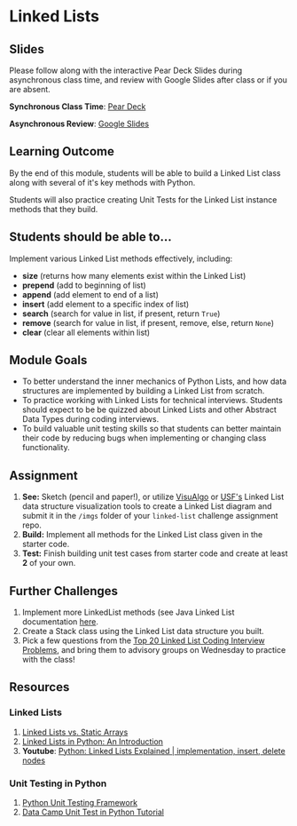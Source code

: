 # Linked Lists

## Slides
Please follow along with the interactive Pear Deck Slides during asynchronous class time, and review with Google Slides after class or if you are absent. 


**Synchronous Class Time**: [Pear Deck](https://app.peardeck.com/student/trhjjwzje)

**Asynchronous Review**: [Google Slides](https://docs.google.com/presentation/d/1G7H4HC7RLqc4k3gYu5aq_Kj8PtOPntoF3wUiiqiajlI/edit?usp=sharing)

## Learning Outcome
By the end of this module, students will be able to build a Linked List class along with several of it's key methods with Python. 

Students will also practice creating Unit Tests for the Linked List instance methods that they build.

## Students should be able to...
Implement various Linked List methods effectively, including:

* **size** (returns how many elements exist within the Linked List)
* **prepend** (add to beginning of list)
* **append** (add element to end of a list)
* **insert** (add element to a specific index of list)
* **search** (search for value in list, if present, return ```True```)
* **remove** (search for value in list, if present, remove, else, return ```None```)
* **clear** (clear all elements within list)


## Module Goals
* To better understand the inner mechanics of Python Lists, and how data structures are implemented by building a Linked List from scratch.
* To practice working with Linked Lists for technical interviews. Students should expect to be be quizzed about Linked Lists and other Abstract Data Types during coding interviews.
* To build valuable unit testing skills so that students can better maintain their code by reducing bugs when implementing or changing class functionality.

## Assignment
1. **See:** Sketch (pencil and paper!), or utilize [VisuAlgo](https://visualgo.net/en/list?slide=1) or [USF's](https://www.cs.usfca.edu/~galles/visualization/) Linked List data structure visualization tools to create a Linked List diagram and submit it in the ``/imgs`` folder of your ``linked-list`` challenge assignment repo.
2. **Build:** Implement all methods for the Linked List class given in the starter code.
3. **Test:** Finish building unit test cases from starter code and create at least **2** of your own.

## Further Challenges
1. Implement more LinkedList methods (see Java Linked List documentation [here](https://docs.oracle.com/javase/7/docs/api/java/util/LinkedList.html).
2. Create a Stack class using the Linked List data structure you built.
3. Pick a few questions from the [Top 20 Linked List Coding Interview Problems](https://www.geeksforgeeks.org/top-20-linked-list-interview-question/), and bring them to advisory groups on Wednesday to practice with the class!

## Resources

### Linked Lists
1. [Linked Lists vs. Static Arrays](https://www.geeksforgeeks.org/linked-list-vs-array/)
2. [Linked Lists in Python: An Introduction](https://realpython.com/linked-lists-python)
3. **Youtube**: [Python: Linked Lists Explained | implementation, insert, delete nodes](https://www.youtube.com/watch?v=Bd1L64clh34)

### Unit Testing in Python
1. [Python Unit Testing Framework](https://docs.python.org/3.0/library/unittest.html)
2. [Data Camp Unit Test in Python Tutorial](https://www.datacamp.com/community/tutorials/unit-testing-python)
